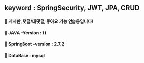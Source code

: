 ## keyword : SpringSecurity, JWT, JPA, CRUD
#### 🍒 게시판, 댓글/대댓글, 좋아요 기능 연습용입니다!
#### 🍒 JAVA -Version : 11
#### 🍒 SpringBoot -version : 2.7.2
#### 🍒 DataBase : mysql

